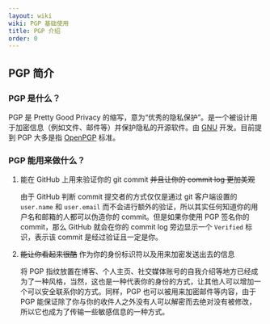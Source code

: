 ```yaml
---
layout: wiki
wiki: PGP 基础使用
title: PGP 介绍
order: 0
---
```


## PGP 简介

### PGP 是什么？

PGP 是 Pretty Good Privacy 的缩写，意为“优秀的隐私保护”。是一个被设计用于加密信息（例如文件、邮件等）并保护隐私的开源软件。由 [GNU](https://www.gnu.org/) 开发。目前提到 PGP 大多是指 [OpenPGP](https://www.openpgp.org/) 标准。

### PGP 能用来做什么？

1. 能在 GitHub 上用来验证你的 git commit ~~并且让你的 commit log 更加美观~~

    由于 GitHub 判断 commit 提交者的方式仅仅是通过 git 客户端设置的 `user.name` 和 `user.email` 而不会进行额外的验证，所以其实任何知道你的用户名和邮箱的人都可以伪造你的 commit。但是如果你使用 PGP 签名你的 commit，那么 GitHub 就会在你的 commit log 旁边显示一个 `Verified` 标识，表示该 commit 是经过验证且一定是你。

2. ~~能让你看起来很酷~~ 作为你的身份标识符以及用来加密发送出去的信息

    将 PGP 指纹放置在博客、个人主页、社交媒体账号的自我介绍等地方已经成为了一种风格，当然，这也是一种代表你的身份的方式，让其他人可以增加一个可以安全联系你的方式。同样，PGP 也可以被用来加密邮件等内容，由于 PGP 能保证除了你与你的收件人之外没有人可以解密而去绝对没有被修改，所以它也成为了传输一些敏感信息的一种方式。
